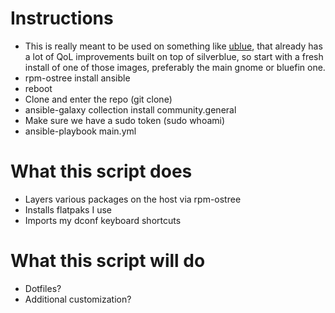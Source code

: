 
# Instructions
* This is really meant to be used on something like [ublue](https://universal-blue.org/), that already has a lot of QoL improvements built on top of silverblue, so start with a fresh install of one of those images, preferably the main gnome or bluefin one.
* rpm-ostree install ansible
* reboot
* Clone and enter the repo (git clone)
* ansible-galaxy collection install community.general
* Make sure we have a sudo token (sudo whoami)
* ansible-playbook main.yml

# What this script does
* Layers various packages on the host via rpm-ostree
* Installs flatpaks I use
* Imports my dconf keyboard shortcuts


# What this script will do 
* Dotfiles?
* Additional customization?
